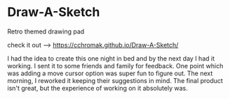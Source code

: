 # Draw-A-Sketch
Retro themed drawing pad

check it out --> https://cchromak.github.io/Draw-A-Sketch/

I had the idea to create this one night in bed and by the next day I had it working. I sent it 
to some friends and family for feedback. One point which was adding a move cursor option was super
fun to figure out. The next morning, I reworked it keeping their suggestions in mind. The final 
product isn't great, but the experience of working on it absolutely was.
